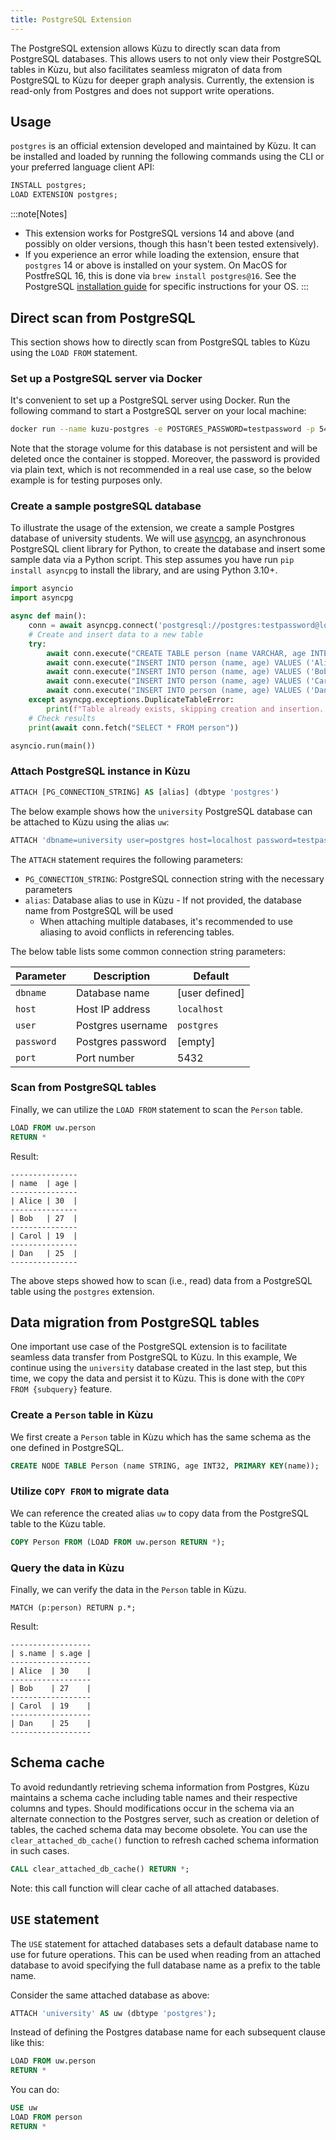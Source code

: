 ```yaml
---
title: PostgreSQL Extension
---
```


The PostgreSQL extension allows Kùzu to directly scan data from PostgreSQL databases.
This allows users to not only view their PostgreSQL tables in Kùzu, but also facilitates seamless
migraton of data from PostgreSQL to Kùzu for deeper graph analysis. Currently, the extension is read-only
from Postgres and does not support write operations.

## Usage

`postgres` is an official extension developed and maintained by Kùzu.
It can be installed and loaded by running the following commands using the CLI or your preferred language
client API:

```sql
INSTALL postgres;
LOAD EXTENSION postgres;
```

:::note[Notes]
- This extension works for PostgreSQL versions 14 and above (and possibly on older versions,
though this hasn't been tested extensively).
- If you experience an error while loading the extension, ensure that `postgres` 14 or above is installed
on your system. On MacOS for PostfreSQL 16, this is done via `brew install postgres@16`. See the PostgreSQL
[installation guide](https://www.postgresql.org/download/) for specific instructions for your OS.
:::

## Direct scan from PostgreSQL

This section shows how to directly scan from PostgreSQL tables to Kùzu using the `LOAD FROM` statement.

### Set up a PostgreSQL server via Docker

It's convenient to set up a PostgreSQL server using Docker. Run the following command to start a
PostgreSQL server on your local machine:

```sh
docker run --name kuzu-postgres -e POSTGRES_PASSWORD=testpassword -p 5432:5432 --rm postgres:latest
```

Note that the storage volume for this database is not persistent and will be deleted once the
container is stopped. Moreover, the password is provided via plain text, which is not recommended
in a real use case, so the below example is for testing purposes only.

### Create a sample postgreSQL database

To illustrate the usage of the extension, we create a sample Postgres database of university
students. We will use [asyncpg](https://magicstack.github.io/asyncpg/current/index.html),
an asynchronous PostgreSQL client library for Python, to create the database and insert some sample data
via a Python script.
This step assumes you have run `pip install asyncpg` to install the library, and are using Python 3.10+.

```py
import asyncio
import asyncpg

async def main():
    conn = await asyncpg.connect('postgresql://postgres:testpassword@localhost:5432/postgres')
    # Create and insert data to a new table
    try:
        await conn.execute("CREATE TABLE person (name VARCHAR, age INTEGER);")
        await conn.execute("INSERT INTO person (name, age) VALUES ('Alice', 30)")
        await conn.execute("INSERT INTO person (name, age) VALUES ('Bob', 27)")
        await conn.execute("INSERT INTO person (name, age) VALUES ('Carol', 19)")
        await conn.execute("INSERT INTO person (name, age) VALUES ('Dan', 25)")
    except asyncpg.exceptions.DuplicateTableError:
        print(f"Table already exists, skipping creation and insertion...")
    # Check results
    print(await conn.fetch("SELECT * FROM person"))

asyncio.run(main())
```

### Attach PostgreSQL instance in Kùzu

```sql
ATTACH [PG_CONNECTION_STRING] AS [alias] (dbtype 'postgres')
```

The below example shows how the `university` PostgreSQL database can be attached to Kùzu using
the alias `uw`:

```sql
ATTACH 'dbname=university user=postgres host=localhost password=testpassword port=5432' AS uw (dbtype 'postgres');
```

The `ATTACH` statement requires the following parameters:

- `PG_CONNECTION_STRING`: PostgreSQL connection string with the necessary parameters
- `alias`: Database alias to use in Kùzu - If not provided, the database name from PostgreSQL will be used
    - When attaching multiple databases, it's recommended to use aliasing to avoid conflicts in
referencing tables.

The below table lists some common connection string parameters:

| Parameter | Description | Default |
|-----------|-------------| ------- |
| `dbname`    | Database name | [user defined] |
| `host`      | Host IP address | `localhost` |
| `user`      | Postgres username | `postgres` |
| `password`  | Postgres password | [empty] |
| `port`      | Port number | 5432 |

### Scan from PostgreSQL tables

Finally, we can utilize the `LOAD FROM` statement to scan the `Person` table.

```sql
LOAD FROM uw.person
RETURN *
```

Result:

```
---------------
| name  | age |
---------------
| Alice | 30  |
---------------
| Bob   | 27  |
---------------
| Carol | 19  |
---------------
| Dan   | 25  |
---------------
```

The above steps showed how to scan (i.e., read) data from a PostgreSQL table using the `postgres` extension.

## Data migration from PostgreSQL tables

One important use case of the PostgreSQL extension is to facilitate seamless data transfer from PostgreSQL to Kùzu.
In this example, We continue using the `university` database created in the last step, but this time,
we copy the data and persist it to Kùzu. This is done with the `COPY FROM {subquery}` feature.

### Create a `Person` table in Kùzu

We first create a `Person` table in Kùzu which has the same schema as the one defined in PostgreSQL.

```sql
CREATE NODE TABLE Person (name STRING, age INT32, PRIMARY KEY(name));
```

### Utilize `COPY FROM` to migrate data

We can reference the created alias `uw` to copy data from the PostgreSQL table to the Kùzu table.

```sql
COPY Person FROM (LOAD FROM uw.person RETURN *);
```

### Query the data in Kùzu

Finally, we can verify the data in the `Person` table in Kùzu.

```cypher
MATCH (p:person) RETURN p.*;
```

Result:
```
------------------
| s.name | s.age |
------------------
| Alice  | 30    |
------------------
| Bob    | 27    |
------------------
| Carol  | 19    |
------------------
| Dan    | 25    |
------------------
```

## Schema cache

To avoid redundantly retrieving schema information from Postgres, Kùzu maintains a schema cache
including table names and their respective columns and types. Should modifications occur in the schema
via an alternate connection to the Postgres server, such as creation or deletion of tables, the cached
schema data may become obsolete. You can use the `clear_attached_db_cache()` function to refresh cached
schema information in such cases.

```sql
CALL clear_attached_db_cache() RETURN *;
```

Note: this call function will clear cache of all attached databases.

## `USE` statement

The `USE` statement for attached databases sets a default database name to use for future operations.
This can be used when reading from an attached database to avoid specifying the full database name
as a prefix to the table name.

Consider the same attached database as above:

```sql
ATTACH 'university' AS uw (dbtype 'postgres');
```

Instead of defining the Postgres database name for each subsequent clause like this:

```sql
LOAD FROM uw.person
RETURN *
```

You can do:

```sql
USE uw
LOAD FROM person
RETURN *
```
